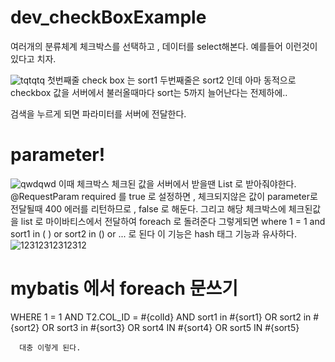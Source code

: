 # dev_checkBoxExample
여러개의 분류체계 체크박스를 선택하고 , 데이터를 select해본다.
예를들어 이런것이 있다고 치자.

![tqtqtq](https://user-images.githubusercontent.com/69393030/136499502-632345a1-25fb-416f-b191-9920c0383888.JPG)
첫번째줄 check box 는 sort1 
두번째줄은 sort2 인데 
아마 동적으로 checkbox 값을 서버에서 불러올때마다 sort는 5까지 늘어난다는 전제하에..

검색을 누르게 되면 
파라미터를 서버에 전달한다.

# parameter!
![qwdqwd](https://user-images.githubusercontent.com/69393030/136499648-91760759-ed90-4d7a-8ec3-bafebf89d6ab.JPG)
이때 체크박스 체크된 값을 서버에서 받을땐 List 로 받아줘야한다.
@RequestParam required 를 true 로 설정하면 , 체크되지않은 값이 parameter로 전달될때 400 에러를 리턴하므로 , false 로 해둔다.
그리고 해당 체크박스에 체크된값을 list 로 마이바티스에서 전달하여 foreach 로 돌려준다 그렇게되면
where 1 = 1 and sort1 in ( ) or sort2 in () or ... 로 된다 
이 기능은 hash 태그 기능과 유사하다. 
![12312312312312](https://user-images.githubusercontent.com/69393030/136499780-a75df310-c4c7-4c0b-949c-af3b8e66d37a.JPG)

# mybatis 에서 foreach 문쓰기 

 WHERE 1 = 1
		 	AND T2.COL_ID = #{colId}
            <if test='sort1 != null and sort1 !=""'>
            AND sort1 in
             <foreach item="sort1" index="index" collection="sort1" open="(" separator="," close=")">
            #{sort1}
            </foreach>
            </if>
            <if test='sort2 != null and sort2 !=""'>
            OR sort2 in
             <foreach item="sort2" index="index" collection="sort2" open="(" separator="," close=")">
			#{sort2}
			</foreach>
			</if>
			<if test='sort3 != null and sort3 !=""'>
			OR sort3 in
			 <foreach item="sort3" index="index" collection="sort3" open="(" separator="," close=")">
			#{sort3}
			</foreach>
			</if>
			<if test='sort4 != null and sort4 !=""'>
			OR sort4 IN
			 <foreach item="sort4" index="index" collection="sort4" open="(" separator="," close=")">
			#{sort4}
			</foreach>
			</if>
			<if test='sort5 != null and sort5 !=""'>
			OR sort5 IN
			 <foreach item="sort5" index="index" collection="sort5" open="(" separator="," close=")">
			#{sort5}
			</foreach>
			</if>
      
      대충 이렇게 된다. 
